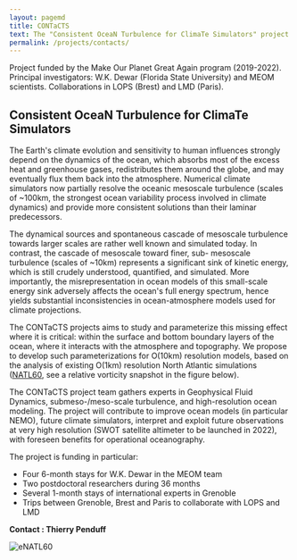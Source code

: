 ```yaml
---
layout: pagemd
title: CONTaCTS
text: The "Consistent OceaN Turbulence for ClimaTe Simulators" project aims to characterize and quantify the influence of sub-mesoscale oceanic motions (scales of about 10km) on larger-scale oceanic dynamics, up to the scale of oceanic basins. A major goal of this research is to parameterize this missing influence in numerical ocean models that do not resolve sub-mesoscale motions, and that will be used for tomorrow's IPCC climate projections.
permalink: /projects/contacts/
---
```


Project funded by the Make Our Planet Great Again program (2019-2022). Principal investigators: W.K. Dewar (Florida State University) and MEOM scientists. Collaborations in LOPS (Brest) and LMD (Paris).

## Consistent OceaN Turbulence for ClimaTe Simulators

The Earth's climate evolution and sensitivity to human influences strongly depend on the dynamics of the ocean, which absorbs most of the excess heat and greenhouse gases, redistributes them around the globe, and may eventually flux them back into the atmosphere. Numerical climate simulators now partially resolve the oceanic mesoscale turbulence (scales of ~100km, the strongest ocean variability process involved in climate dynamics) and provide more consistent solutions than their laminar predecessors.

The dynamical sources and spontaneous cascade of mesoscale turbulence towards larger scales are rather well known and simulated today. In contrast, the cascade of mesoscale toward finer, sub- mesoscale turbulence (scales of ~10km) represents a significant sink of kinetic energy, which is still crudely understood, quantified, and simulated. More importantly, the misrepresentation in ocean models of this small-scale energy sink adversely affects the ocean's full energy spectrum, hence yields substantial inconsistencies in ocean-atmosphere models used for climate projections.

The CONTaCTS projects aims to study and parameterize this missing effect where it is critical: within the surface and bottom boundary layers of the ocean, where it interacts with the atmosphere and topography. We propose to develop such parameterizations for O(10km) resolution models, based on the analysis of existing O(1km) resolution North Atlantic simulations ([NATL60](http://meom-group.github.io/swot-natl60/), see a relative vorticity snapshot in the figure below).

The CONTaCTS project team gathers experts in Geophysical Fluid Dynamics, submeso-/meso-scale turbulence, and high-resolution ocean modeling. The project will contribute to improve ocean models (in particular NEMO), future climate simulators, interpret and exploit future observations at very high resolution (SWOT satellite altimeter to be launched in 2022), with foreseen benefits for operational oceanography.

The project is funding in particular:

 - Four 6-month stays for W.K. Dewar in the MEOM team
 - Two postdoctoral researchers during 36 months
 - Several 1-month stays of international experts in Grenoble
 - Trips between Grenoble, Brest and Paris to collaborate with LOPS and LMD

**Contact : Thierry Penduff**


<img class="img-responsive img-centered" src="https://meom-group.github.io/assets/img/projects/contacts.png" alt="eNATL60"/>


